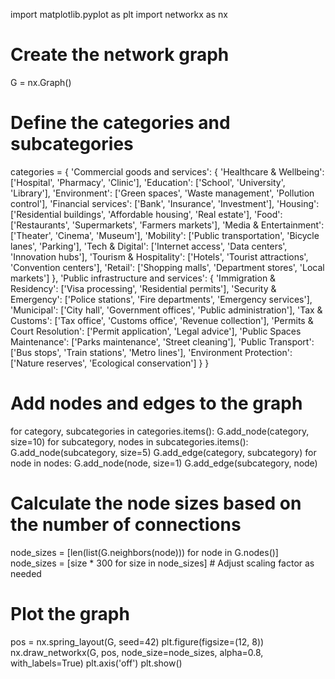 import matplotlib.pyplot as plt
import networkx as nx

# Create the network graph
G = nx.Graph()

# Define the categories and subcategories
categories = {
    'Commercial goods and services': {
        'Healthcare & Wellbeing': ['Hospital', 'Pharmacy', 'Clinic'],
        'Education': ['School', 'University', 'Library'],
        'Environment': ['Green spaces', 'Waste management', 'Pollution control'],
        'Financial services': ['Bank', 'Insurance', 'Investment'],
        'Housing': ['Residential buildings', 'Affordable housing', 'Real estate'],
        'Food': ['Restaurants', 'Supermarkets', 'Farmers markets'],
        'Media & Entertainment': ['Theater', 'Cinema', 'Museum'],
        'Mobility': ['Public transportation', 'Bicycle lanes', 'Parking'],
        'Tech & Digital': ['Internet access', 'Data centers', 'Innovation hubs'],
        'Tourism & Hospitality': ['Hotels', 'Tourist attractions', 'Convention centers'],
        'Retail': ['Shopping malls', 'Department stores', 'Local markets']
    },
    'Public infrastructure and services': {
        'Immigration & Residency': ['Visa processing', 'Residential permits'],
        'Security & Emergency': ['Police stations', 'Fire departments', 'Emergency services'],
        'Municipal': ['City hall', 'Government offices', 'Public administration'],
        'Tax & Customs': ['Tax office', 'Customs office', 'Revenue collection'],
        'Permits & Court Resolution': ['Permit application', 'Legal advice'],
        'Public Spaces Maintenance': ['Parks maintenance', 'Street cleaning'],
        'Public Transport': ['Bus stops', 'Train stations', 'Metro lines'],
        'Environment Protection': ['Nature reserves', 'Ecological conservation']
    }
}

# Add nodes and edges to the graph
for category, subcategories in categories.items():
    G.add_node(category, size=10)
    for subcategory, nodes in subcategories.items():
        G.add_node(subcategory, size=5)
        G.add_edge(category, subcategory)
        for node in nodes:
            G.add_node(node, size=1)
            G.add_edge(subcategory, node)

# Calculate the node sizes based on the number of connections
node_sizes = [len(list(G.neighbors(node))) for node in G.nodes()]
node_sizes = [size * 300 for size in node_sizes]  # Adjust scaling factor as needed

# Plot the graph
pos = nx.spring_layout(G, seed=42)
plt.figure(figsize=(12, 8))
nx.draw_networkx(G, pos, node_size=node_sizes, alpha=0.8, with_labels=True)
plt.axis('off')
plt.show()
